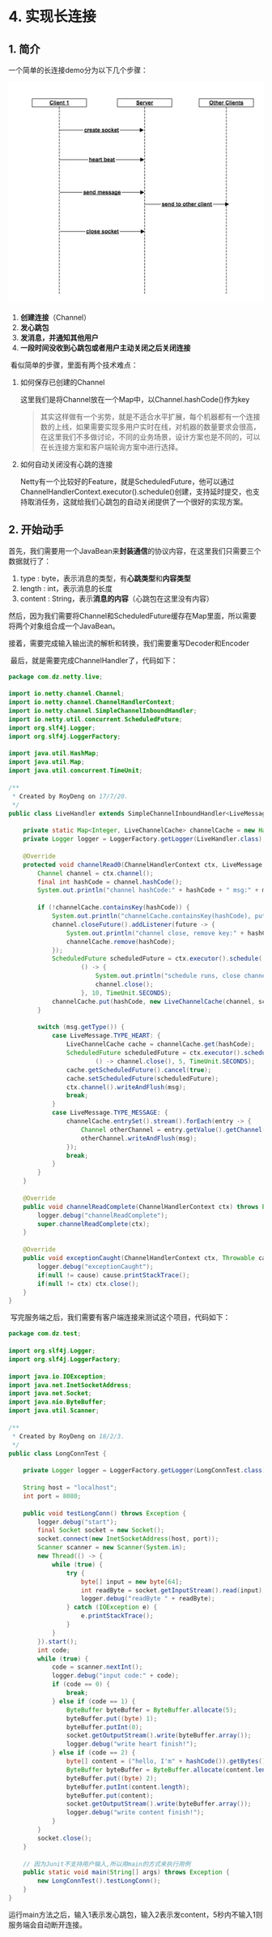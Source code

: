 # 4. 实现长连接

## 1. 简介 

一个简单的长连接demo分为以下几个步骤：

![&#x957F;&#x8FDE;&#x63A5;&#x6D41;&#x7A0B;](../../../.gitbook/assets/image%20%28448%29.png)



1. **创建连接**（Channel）
2. **发心跳包**
3. **发消息，并通知其他用户**
4. **一段时间没收到心跳包或者用户主动关闭之后关闭连接**

​ 看似简单的步骤，里面有两个技术难点：

1. 如何保存已创建的Channel

   这里我们是将Channel放在一个Map中，以Channel.hashCode\(\)作为key

   > 其实这样做有一个劣势，就是不适合水平扩展，每个机器都有一个连接数的上线，如果需要实现多用户实时在线，对机器的数量要求会很高，在这里我们不多做讨论，不同的业务场景，设计方案也是不同的，可以在长连接方案和客户端轮询方案中进行选择。

2. 如何自动关闭没有心跳的连接

   Netty有一个比较好的Feature，就是ScheduledFuture，他可以通过ChannelHandlerContext.executor\(\).schedule\(\)创建，支持延时提交，也支持取消任务，这就给我们心跳包的自动关闭提供了一个很好的实现方案。

## 2. 开始动手

​ 首先，我们需要用一个JavaBean来**封装通信**的协议内容，在这里我们只需要三个数据就行了：

1. type : byte，表示消息的类型，有**心跳类型**和**内容类型**
2. length : int，表示消息的长度
3. content : String，表示**消息的内容**（心跳包在这里没有内容）

​ 然后，因为我们需要将Channel和ScheduledFuture缓存在Map里面，所以需要将两个对象组合成一个JavaBean。

​ 接着，需要完成输入输出流的解析和转换，我们需要重写Decoder和Encoder

​ 最后，就是需要完成ChannelHandler了，代码如下：

```java
package com.dz.netty.live;

import io.netty.channel.Channel;
import io.netty.channel.ChannelHandlerContext;
import io.netty.channel.SimpleChannelInboundHandler;
import io.netty.util.concurrent.ScheduledFuture;
import org.slf4j.Logger;
import org.slf4j.LoggerFactory;

import java.util.HashMap;
import java.util.Map;
import java.util.concurrent.TimeUnit;

/**
 * Created by RoyDeng on 17/7/20.
 */
public class LiveHandler extends SimpleChannelInboundHandler<LiveMessage> { // 1

    private static Map<Integer, LiveChannelCache> channelCache = new HashMap<>();
    private Logger logger = LoggerFactory.getLogger(LiveHandler.class);

    @Override
    protected void channelRead0(ChannelHandlerContext ctx, LiveMessage msg) throws Exception {
        Channel channel = ctx.channel();
        final int hashCode = channel.hashCode();
        System.out.println("channel hashCode:" + hashCode + " msg:" + msg + " cache:" + channelCache.size());

        if (!channelCache.containsKey(hashCode)) {
            System.out.println("channelCache.containsKey(hashCode), put key:" + hashCode);
            channel.closeFuture().addListener(future -> {
                System.out.println("channel close, remove key:" + hashCode);
                channelCache.remove(hashCode);
            });
            ScheduledFuture scheduledFuture = ctx.executor().schedule(
                    () -> {
                        System.out.println("schedule runs, close channel:" + hashCode);
                        channel.close();
                    }, 10, TimeUnit.SECONDS);
            channelCache.put(hashCode, new LiveChannelCache(channel, scheduledFuture));
        }

        switch (msg.getType()) {
            case LiveMessage.TYPE_HEART: {
                LiveChannelCache cache = channelCache.get(hashCode);
                ScheduledFuture scheduledFuture = ctx.executor().schedule(
                        () -> channel.close(), 5, TimeUnit.SECONDS);
                cache.getScheduledFuture().cancel(true);
                cache.setScheduledFuture(scheduledFuture);
                ctx.channel().writeAndFlush(msg);
                break;
            }
            case LiveMessage.TYPE_MESSAGE: {
                channelCache.entrySet().stream().forEach(entry -> {
                    Channel otherChannel = entry.getValue().getChannel();
                    otherChannel.writeAndFlush(msg);
                });
                break;
            }
        }
    }

    @Override
    public void channelReadComplete(ChannelHandlerContext ctx) throws Exception {
        logger.debug("channelReadComplete");
        super.channelReadComplete(ctx);
    }

    @Override
    public void exceptionCaught(ChannelHandlerContext ctx, Throwable cause) throws Exception {
        logger.debug("exceptionCaught");
        if(null != cause) cause.printStackTrace();
        if(null != ctx) ctx.close();
    }
}

```

​ 写完服务端之后，我们需要有客户端连接来测试这个项目，代码如下：

```java
package com.dz.test;

import org.slf4j.Logger;
import org.slf4j.LoggerFactory;

import java.io.IOException;
import java.net.InetSocketAddress;
import java.net.Socket;
import java.nio.ByteBuffer;
import java.util.Scanner;

/**
 * Created by RoyDeng on 18/2/3.
 */
public class LongConnTest {

    private Logger logger = LoggerFactory.getLogger(LongConnTest.class);

    String host = "localhost";
    int port = 8080;

    public void testLongConn() throws Exception {
        logger.debug("start");
        final Socket socket = new Socket();
        socket.connect(new InetSocketAddress(host, port));
        Scanner scanner = new Scanner(System.in);
        new Thread(() -> {
            while (true) {
                try {
                    byte[] input = new byte[64];
                    int readByte = socket.getInputStream().read(input);
                    logger.debug("readByte " + readByte);
                } catch (IOException e) {
                    e.printStackTrace();
                }
            }
        }).start();
        int code;
        while (true) {
            code = scanner.nextInt();
            logger.debug("input code:" + code);
            if (code == 0) {
                break;
            } else if (code == 1) {
                ByteBuffer byteBuffer = ByteBuffer.allocate(5);
                byteBuffer.put((byte) 1);
                byteBuffer.putInt(0);
                socket.getOutputStream().write(byteBuffer.array());
                logger.debug("write heart finish!");
            } else if (code == 2) {
                byte[] content = ("hello, I'm" + hashCode()).getBytes();
                ByteBuffer byteBuffer = ByteBuffer.allocate(content.length + 5);
                byteBuffer.put((byte) 2);
                byteBuffer.putInt(content.length);
                byteBuffer.put(content);
                socket.getOutputStream().write(byteBuffer.array());
                logger.debug("write content finish!");
            }
        }
        socket.close();
    }

    // 因为Junit不支持用户输入,所以用main的方式来执行用例
    public static void main(String[] args) throws Exception {
        new LongConnTest().testLongConn();
    }
}
```

运行main方法之后，输入1表示发心跳包，输入2表示发content，5秒内不输入1则服务端会自动断开连接。

